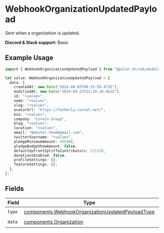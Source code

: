 # WebhookOrganizationUpdatedPayload

Sent when a organization is updated.

**Discord & Slack support:** Basic

## Example Usage

```typescript
import { WebhookOrganizationUpdatedPayload } from "@polar-sh/sdk/models/components";

let value: WebhookOrganizationUpdatedPayload = {
  data: {
    createdAt: new Date("2024-08-05T00:25:50.473Z"),
    modifiedAt: new Date("2024-03-22T22:29:10.462Z"),
    id: "<value>",
    name: "<value>",
    slug: "<value>",
    avatarUrl: "https://fatherly-cornet.net/",
    bio: "<value>",
    company: "Corwin Group",
    blog: "<value>",
    location: "<value>",
    email: "Webster.Veum@gmail.com",
    twitterUsername: "<value>",
    pledgeMinimumAmount: 455498,
    pledgeBadgeShowAmount: false,
    defaultUpfrontSplitToContributors: 221139,
    donationsEnabled: false,
    profileSettings: {},
    featureSettings: {},
  },
};
```

## Fields

| Field                                                                                                                | Type                                                                                                                 | Required                                                                                                             | Description                                                                                                          |
| -------------------------------------------------------------------------------------------------------------------- | -------------------------------------------------------------------------------------------------------------------- | -------------------------------------------------------------------------------------------------------------------- | -------------------------------------------------------------------------------------------------------------------- |
| `type`                                                                                                               | [components.WebhookOrganizationUpdatedPayloadType](../../models/components/webhookorganizationupdatedpayloadtype.md) | :heavy_check_mark:                                                                                                   | N/A                                                                                                                  |
| `data`                                                                                                               | [components.Organization](../../models/components/organization.md)                                                   | :heavy_check_mark:                                                                                                   | N/A                                                                                                                  |
